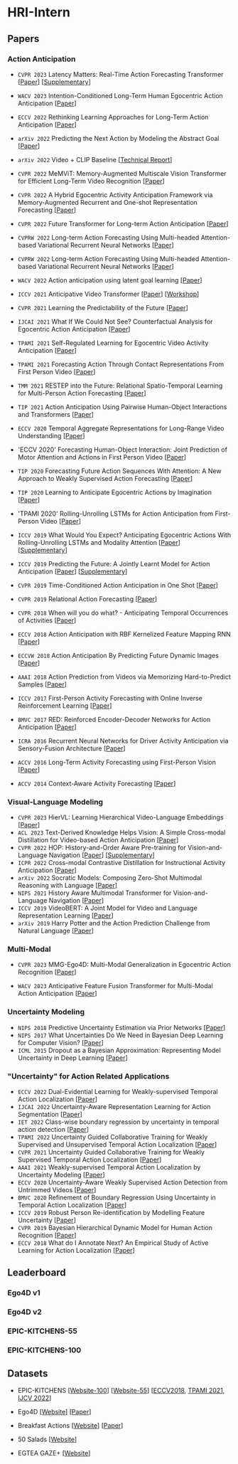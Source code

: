 # HRI-Intern


## Papers

### Action Anticipation

- `CVPR 2023` Latency Matters: Real-Time Action Forecasting Transformer [[Paper](https://openaccess.thecvf.com/content/CVPR2023/papers/Girase_Latency_Matters_Real-Time_Action_Forecasting_Transformer_CVPR_2023_paper.pdf)] [[Supplementary](https://openaccess.thecvf.com/content/CVPR2023/supplemental/Girase_Latency_Matters_Real-Time_CVPR_2023_supplemental.pdf)]

- `WACV 2023` Intention-Conditioned Long-Term Human Egocentric Action Anticipation [[Paper](https://openaccess.thecvf.com/content/WACV2023/papers/Mascaro_Intention-Conditioned_Long-Term_Human_Egocentric_Action_Anticipation_WACV_2023_paper.pdf)]

- `ECCV 2022` Rethinking Learning Approaches for Long-Term Action Anticipation [[Paper](https://arxiv.org/pdf/2210.11566.pdf)]

- `arXiv 2022` Predicting the Next Action by Modeling the Abstract Goal [[Paper](https://arxiv.org/pdf/2209.05044.pdf)]

- `arXiv 2022` Video + CLIP Baseline [[Technical Report](https://arxiv.org/pdf/2207.00579.pdf)]

- `CVPR 2022` MeMViT: Memory-Augmented Multiscale Vision Transformer for Efficient Long-Term Video Recognition [[Paper](https://openaccess.thecvf.com/content/CVPR2022/papers/Wu_MeMViT_Memory-Augmented_Multiscale_Vision_Transformer_for_Efficient_Long-Term_Video_Recognition_CVPR_2022_paper.pdf)]
- `CVPR 2022` A Hybrid Egocentric Activity Anticipation Framework via Memory-Augmented Recurrent and One-shot Representation Forecasting [[Paper](https://openaccess.thecvf.com/content/CVPR2022/papers/Liu_A_Hybrid_Egocentric_Activity_Anticipation_Framework_via_Memory-Augmented_Recurrent_and_CVPR_2022_paper.pdf)]
- `CVPR 2022` Future Transformer for Long-term Action Anticipation [[Paper](https://openaccess.thecvf.com/content/CVPR2022/papers/Gong_Future_Transformer_for_Long-Term_Action_Anticipation_CVPR_2022_paper.pdf)]
- `CVPRW 2022`  Long-term Action Forecasting Using Multi-headed Attention-based Variational Recurrent Neural Networks [[Paper](https://openaccess.thecvf.com/content/CVPR2022W/ABAW/papers/Loh_Long-Term_Action_Forecasting_Using_Multi-Headed_Attention-Based_Variational_Recurrent_Neural_Networks_CVPRW_2022_paper.pdf)]
- `CVPRW 2022` Long-term Action Forecasting Using Multi-headed Attention-based Variational Recurrent Neural Networks [[Paper](https://openaccess.thecvf.com/content/CVPR2022W/ABAW/papers/Loh_Long-Term_Action_Forecasting_Using_Multi-Headed_Attention-Based_Variational_Recurrent_Neural_Networks_CVPRW_2022_paper.pdf)]
- `WACV 2022` Action anticipation using latent goal learning [[Paper](https://openaccess.thecvf.com/content/WACV2022/papers/Roy_Action_Anticipation_Using_Latent_Goal_Learning_WACV_2022_paper.pdf)]
- `ICCV 2021` Anticipative Video Transformer [[Paper](https://openaccess.thecvf.com/content/ICCV2021/papers/Girdhar_Anticipative_Video_Transformer_ICCV_2021_paper.pdf)] [[Workshop](https://facebookresearch.github.io/AVT/papers/EPICWorkshop2021.pdf)]
- `CVPR 2021` Learning the Predictability of the Future [[Paper](https://openaccess.thecvf.com/content/CVPR2021/papers/Suris_Learning_the_Predictability_of_the_Future_CVPR_2021_paper.pdf)]
- `IJCAI 2021` What If We Could Not See? Counterfactual Analysis for Egocentric Action Anticipation [[Paper](https://www.ijcai.org/proceedings/2021/0182.pdf)]
- `TPAMI 2021` Self-Regulated Learning for Egocentric Video Activity Anticipation [[Paper](https://ieeexplore.ieee.org/stamp/stamp.jsp?arnumber=9356220&casa_token=ztuZhFWHuwAAAAAA:5oJ6_QMTSCxfEhlJpuwcji3jlCzF2E-5PeCAH0yd5lxWG61-lKQVttHCEE_M35ZrKFN3RmHtsk4&tag=1)]
- `TPAMI 2021` Forecasting Action Through Contact Representations From First Person Video [[Paper](https://ieeexplore.ieee.org/stamp/stamp.jsp?arnumber=9340014&casa_token=M6sXHvJQ5ToAAAAA:_Vk68PpBxu3JkrG4imzmpvVYOwNBkOSALIZ1t9NBaP5OkgRGt0scf8H_qfSqfPO7z57w8weCB1o)]
- `TMM 2021` RESTEP into the Future: Relational Spatio-Temporal Learning for Multi-Person Action Forecasting [[Paper](https://ieeexplore.ieee.org/stamp/stamp.jsp?arnumber=9451613&casa_token=2QQXE-BuQuMAAAAA:y8UFyz9l7brIxe-mZMsY8wVKqei7Y-8L7Ilk81oFrGYNaOuP7jM0b4MzMDR3H5xiF-FQ8c1O0Hg)]
- `TIP 2021` Action Anticipation Using Pairwise Human-Object Interactions and Transformers [[Paper](https://ieeexplore.ieee.org/stamp/stamp.jsp?arnumber=9546623&casa_token=DWRuhZgJC58AAAAA:EJw36uov4iYtgX6TFtyRcFUzpQiEwFvFzZ1icrmo1PQ2v0lPUW9wdjAilK7O_PbH3-3FguFMPR4)]
- `ECCV 2020` Temporal Aggregate Representations for Long-Range Video Understanding [[Paper](https://arxiv.org/pdf/2006.00830.pdf)]
- 'ECCV 2020' Forecasting Human-Object Interaction: Joint Prediction of Motor Attention and Actions in First Person Video [[Paper](https://arxiv.org/pdf/1911.10967.pdf)]
- `TIP 2020` Forecasting Future Action Sequences With Attention: A New Approach to Weakly Supervised Action Forecasting [[Paper](https://ieeexplore.ieee.org/stamp/stamp.jsp?arnumber=9194283&casa_token=3O-g-aIbdc0AAAAA:SmCMOvMKVErC6PgTUv9ZLDRWKgl5jsRGgIJS60KR1hF6mcw_9ftbCnpo0KLZ4Lg7ui1UbEeWNE0)]
- `TIP 2020` Learning to Anticipate Egocentric Actions by Imagination [[Paper](https://ieeexplore.ieee.org/stamp/stamp.jsp?arnumber=9280353&casa_token=bg9n2XdhdVMAAAAA:qXOnX5dj7LoEJHxtsgG1OhjMuvd4GDu-7fNV_n4s9yGTfJOmiyCmc7XaGrxYs1Sw6tLU2mje92o)]
- 'TPAMI 2020' Rolling-Unrolling LSTMs for Action Anticipation from First-Person Video [[Paper](https://ieeexplore.ieee.org/stamp/stamp.jsp?arnumber=9088213&casa_token=sAOboJYq5sMAAAAA:lcK_IbDI1NJD9AyQ6WXnkd9Jl-1SMeFNgfMYinh7spMoGzUHMKJ0XZxFMrSc74tXNrD5IuzvY18&tag=1)]
- `ICCV 2019` What Would You Expect? Anticipating Egocentric Actions With Rolling-Unrolling LSTMs and Modality Attention [[Paper](https://openaccess.thecvf.com/content_ICCV_2019/papers/Furnari_What_Would_You_Expect_Anticipating_Egocentric_Actions_With_Rolling-Unrolling_LSTMs_ICCV_2019_paper.pdf)] [[Supplementary](https://openaccess.thecvf.com/content_ICCV_2019/supplemental/Furnari_What_Would_You_ICCV_2019_supplemental.pdf)]
- `ICCV 2019` Predicting the Future: A Jointly Learnt Model for Action Anticipation [[Paper](https://openaccess.thecvf.com/content_ICCV_2019/papers/Gammulle_Predicting_the_Future_A_Jointly_Learnt_Model_for_Action_Anticipation_ICCV_2019_paper.pdf)] [[Supplementary](https://openaccess.thecvf.com/content_ICCV_2019/supplemental/Gammulle_Predicting_the_Future_ICCV_2019_supplemental.pdf)]
- `CVPR 2019` Time-Conditioned Action Anticipation in One Shot [[Paper](https://openaccess.thecvf.com/content_CVPR_2019/papers/Ke_Time-Conditioned_Action_Anticipation_in_One_Shot_CVPR_2019_paper.pdf)]
- `CVPR 2019` Relational Action Forecasting [[Paper](https://openaccess.thecvf.com/content_CVPR_2019/papers/Sun_Relational_Action_Forecasting_CVPR_2019_paper.pdf)]
- `CVPR 2018` When will you do what? - Anticipating Temporal Occurrences of Activities [[Paper](https://openaccess.thecvf.com/content_cvpr_2018/papers/Abu_Farha_When_Will_You_CVPR_2018_paper.pdf)]
- `ECCV 2018` Action Anticipation with RBF Kernelized Feature Mapping RNN [[Paper](https://openaccess.thecvf.com/content_ECCV_2018/papers/Yuge_Shi_Action_Anticipation_with_ECCV_2018_paper.pdf)]
- `ECCVW 2018` Action Anticipation By Predicting Future Dynamic Images [[Paper](https://openaccess.thecvf.com/content_ECCVW_2018/papers/11131/Rodriguez_Action_Anticipation_By_Predicting_Future_Dynamic_Images_ECCVW_2018_paper.pdf)]
- `AAAI 2018` Action Prediction from Videos via Memorizing Hard-to-Predict Samples [[Paper](https://ojs.aaai.org/index.php/AAAI/article/view/12324)]
- `ICCV 2017` First-Person Activity Forecasting with Online Inverse Reinforcement Learning [[Paper](https://openaccess.thecvf.com/content_ICCV_2017/papers/Rhinehart_First-Person_Activity_Forecasting_ICCV_2017_paper.pdf)]
- `BMVC 2017` RED: Reinforced Encoder-Decoder Networks for Action Anticipation [[Paper](https://arxiv.org/pdf/1707.04818.pdf)]
- `ICRA 2016` Recurrent Neural Networks for Driver Activity Anticipation via Sensory-Fusion Architecture [[Paper](https://ieeexplore.ieee.org/stamp/stamp.jsp?arnumber=7487478&casa_token=IX3oYg5_uMwAAAAA:DGuERQWj0T2YXSsMydPpU6qtl9Rv6zeAAccUShaFODkb2GT7XHpBgFxr17WTiFTm0MrKy5N6Mgs&tag=1)]
- `ACCV 2016` Long-Term Activity Forecasting using First-Person Vision [[Paper](http://www.cs.cmu.edu/~kkitani/pdf/BK-ACCV16.pdf)]
- `ACCV 2014` Context-Aware Activity Forecasting [[Paper](https://vcg.engr.ucr.edu/sites/default/files/2019-02/accv_2014.pdf)]



### Visual-Language Modeling

- `CVPR 2023` HierVL: Learning Hierarchical Video-Language Embeddings [[Paper](https://arxiv.org/pdf/2301.02311.pdf)]
- `ACL 2023` Text-Derived Knowledge Helps Vision: A Simple Cross-modal Distillation for Video-based Action Anticipation [[Paper](https://aclanthology.org/2023.findings-eacl.141.pdf)]
- `CVPR 2022` HOP: History-and-Order Aware Pre-training for Vision-and-Language Navigation [[Paper](https://openaccess.thecvf.com/content/CVPR2022/papers/Qiao_HOP_History-and-Order_Aware_Pre-Training_for_Vision-and-Language_Navigation_CVPR_2022_paper.pdf)] [[Supplementary](https://openaccess.thecvf.com/content/CVPR2022/supplemental/Qiao_HOP_History-and-Order_Aware_CVPR_2022_supplemental.pdf)]
- `ICPR 2022` Cross-modal Contrastive Distillation for Instructional Activity Anticipation [[Paper](https://arxiv.org/pdf/2201.06734.pdf)]
- `arXiv 2022` Socratic Models: Composing Zero-Shot Multimodal Reasoning with Language [[Paper](https://arxiv.org/pdf/2204.00598.pdf)]
- `NIPS 2021` History Aware Multimodal Transformer for Vision-and-Language Navigation [[Paper](https://proceedings.neurips.cc/paper_files/paper/2021/file/2e5c2cb8d13e8fba78d95211440ba326-Paper.pdf)]
- `ICCV 2019` VideoBERT: A Joint Model for Video and Language Representation Learning [[Paper](https://openaccess.thecvf.com/content_ICCV_2019/papers/Sun_VideoBERT_A_Joint_Model_for_Video_and_Language_Representation_Learning_ICCV_2019_paper.pdf)]
- `arXiv 2019` Harry Potter and the Action Prediction Challenge from Natural Language [[Paper](https://arxiv.org/pdf/1905.11037.pdf)]


### Multi-Modal
- `CVPR 2023` MMG-Ego4D: Multi-Modal Generalization in Egocentric Action Recognition [[Paper](https://openaccess.thecvf.com/content/CVPR2023/papers/Gong_MMG-Ego4D_Multimodal_Generalization_in_Egocentric_Action_Recognition_CVPR_2023_paper.pdf)]

- `WACV 2023` Anticipative Feature Fusion Transformer for Multi-Modal Action Anticipation [[Paper](https://openaccess.thecvf.com/content/WACV2023/papers/Zhong_Anticipative_Feature_Fusion_Transformer_for_Multi-Modal_Action_Anticipation_WACV_2023_paper.pdf)]



### Uncertainty Modeling
- `NIPS 2018` Predictive Uncertainty Estimation via Prior Networks [[Paper](https://proceedings.neurips.cc/paper/2018/file/3ea2db50e62ceefceaf70a9d9a56a6f4-Paper.pdf)]
- `NIPS 2017` What Uncertainties Do We Need in Bayesian Deep Learning for Computer Vision? [[Paper](https://proceedings.neurips.cc/paper/2017/file/2650d6089a6d640c5e85b2b88265dc2b-Paper.pdf)]
- `ICML 2015` Dropout as a Bayesian Approximation: Representing Model Uncertainty in Deep Learning [[Paper](http://proceedings.mlr.press/v48/gal16.pdf)]


### "Uncertainty" for Action Related Applications
- `ECCV 2022` Dual-Evidential Learning for Weakly-supervised Temporal Action Localization [[Paper](https://www.ecva.net/papers/eccv_2022/papers_ECCV/papers/136640190.pdf)]
- `IJCAI 2022` Uncertainty-Aware Representation Learning for Action Segmentation [[Paper](https://www.ijcai.org/proceedings/2022/0115.pdf)]
- `IET 2022` Class-wise boundary regression by uncertainty in temporal action detection [[Paper](https://ietresearch.onlinelibrary.wiley.com/doi/pdf/10.1049/ipr2.12599)]
- `TPAMI 2022` Uncertainty Guided Collaborative Training for Weakly Supervised and Unsupervised Temporal Action Localization [[Paper](https://ieeexplore.ieee.org/stamp/stamp.jsp?arnumber=9864260&casa_token=exKh8rKa-JEAAAAA:CMXhVqUAM7lZJAETUsu7H_l3x5OYFlmOqLC_azgSGaRr5Qqmexv1DgPqT861EDRV1GIe7CL0JhA&tag=1)]
- `CVPR 2021` Uncertainty Guided Collaborative Training for Weakly Supervised Temporal Action Localization [[Paper](https://openaccess.thecvf.com/content/CVPR2021/papers/Yang_Uncertainty_Guided_Collaborative_Training_for_Weakly_Supervised_Temporal_Action_Detection_CVPR_2021_paper.pdf)]
- `AAAI 2021` Weakly-supervised Temporal Action Localization by Uncertainty Modeling [[Paper](https://arxiv.org/pdf/2006.07006.pdf)]
- `ECCV 2020` Uncertainty-Aware Weakly Supervised Action Detection from Untrimmed Videos [[Paper](https://arxiv.org/pdf/2007.10703.pdf)]
- `BMVC 2020` Refinement of Boundary Regression Using Uncertainty in Temporal Action Localization [[Paper](https://www.bmvc2020-conference.com/assets/papers/0391.pdf)]
- `ICCV 2019` Robust Person Re-identification by Modelling Feature Uncertainty [[Paper](https://openaccess.thecvf.com/content_ICCV_2019/papers/Yu_Robust_Person_Re-Identification_by_Modelling_Feature_Uncertainty_ICCV_2019_paper.pdf)]
- `CVPR 2019` Bayesian Hierarchical Dynamic Model for Human Action Recognition [[Paper](https://openaccess.thecvf.com/content_CVPR_2019/papers/Zhao_Bayesian_Hierarchical_Dynamic_Model_for_Human_Action_Recognition_CVPR_2019_paper.pdf)]
- `ECCV 2018` What do I Annotate Next? An Empirical Study of Active Learning for Action Localization [[Paper](https://openaccess.thecvf.com/content_ECCV_2018/papers/Fabian_Caba_What_do_I_ECCV_2018_paper.pdf)]





## Leaderboard

### Ego4D v1

### Ego4D v2

### EPIC-KITCHENS-55

### EPIC-KITCHENS-100




## Datasets

- EPIC-KITCHENS [[Website-100](https://epic-kitchens.github.io/2023)] [[Website-55](https://epic-kitchens.github.io/2020-55.html)]  [[ECCV2018](https://openaccess.thecvf.com/content_ECCV_2018/papers/Dima_Damen_Scaling_Egocentric_Vision_ECCV_2018_paper.pdf), [TPAMI 2021](https://ieeexplore.ieee.org/stamp/stamp.jsp?arnumber=9084270&casa_token=F8iR590MEFoAAAAA:wCcb8Uae-ZHvV4X-jZEJACfyYafhTHXe8IJMM-36cus1y4UxFY6nZgRD9EH-kRHbDA-NdwcA0-I&tag=1), [IJCV 2022](https://link.springer.com/article/10.1007/s11263-021-01531-2)]

- Ego4D [[Website](https://ego4d-data.org/)] [[Paper](https://openaccess.thecvf.com/content/CVPR2022/papers/Grauman_Ego4D_Around_the_World_in_3000_Hours_of_Egocentric_Video_CVPR_2022_paper.pdf)]

- Breakfast Actions [[Website](https://serre-lab.clps.brown.edu/resource/breakfast-actions-dataset/)] [[Paper](https://www.cv-foundation.org/openaccess/content_cvpr_2014/papers/Kuehne_The_Language_of_2014_CVPR_paper.pdf)]

- 50 Salads [[Website](https://cvip.computing.dundee.ac.uk/datasets/foodpreparation/50salads/)]

- EGTEA GAZE+ [[Website](https://cbs.ic.gatech.edu/fpv/)]








